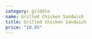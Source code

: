 ```yaml
---
category: griddle
name: Grilled Chicken Sandwich
title: Grilled Chicken Sandwich
price: "10.95"
---
```

